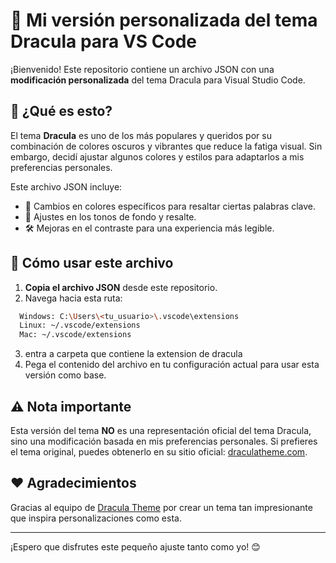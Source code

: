 # 🎨 Mi versión personalizada del tema Dracula para VS Code

¡Bienvenido! Este repositorio contiene un archivo JSON con una **modificación personalizada** del tema Dracula para Visual Studio Code. 

## 🌟 ¿Qué es esto?

El tema **Dracula** es uno de los más populares y queridos por su combinación de colores oscuros y vibrantes que reduce la fatiga visual. Sin embargo, decidí ajustar algunos colores y estilos para adaptarlos a mis preferencias personales. 

Este archivo JSON incluye:

- 🔧 Cambios en colores específicos para resaltar ciertas palabras clave.
- 🎨 Ajustes en los tonos de fondo y resalte.
- 🛠️ Mejoras en el contraste para una experiencia más legible.

## 📂 Cómo usar este archivo

1. **Copia el archivo JSON** desde este repositorio.
2. Navega hacia esta ruta:
```bash
  Windows: C:\Users\<tu_usuario>\.vscode\extensions
  Linux: ~/.vscode/extensions
  Mac: ~/.vscode/extensions
```
3. entra a carpeta que contiene la extension de dracula
4. Pega el contenido del archivo en tu configuración actual para usar esta versión como base.

## ⚠️ Nota importante

Esta versión del tema **NO** es una representación oficial del tema Dracula, sino una modificación basada en mis preferencias personales. Si prefieres el tema original, puedes obtenerlo en su sitio oficial: [draculatheme.com](https://draculatheme.com).

## ❤️ Agradecimientos

Gracias al equipo de [Dracula Theme](https://draculatheme.com) por crear un tema tan impresionante que inspira personalizaciones como esta.

---

¡Espero que disfrutes este pequeño ajuste tanto como yo! 😊
